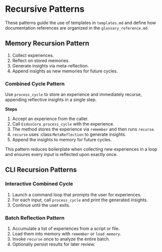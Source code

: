 # Recursive Patterns

These patterns guide the use of templates in `templates.md` and define how
documentation references are organized in the `glossary_reference.md`.

## Memory Recursion Pattern
1. Collect experiences.
2. Reflect on stored memories.
3. Generate insights via meta-reflection.
4. Append insights as new memories for future cycles.

### Combined Cycle Pattern
Use `process_cycle` to store an experience and immediately recurse,
appending reflective insights in a single step.

**Steps**
1. Accept an experience from the caller.
2. Call ``EidosCore.process_cycle`` with the experience.
3. The method stores the experience via ``remember`` and then runs ``recurse``.
4. ``recurse`` uses :class:`MetaReflection` to generate insights.
5. Append the insights to memory for future cycles.

This pattern reduces boilerplate when collecting new experiences in a loop and
ensures every input is reflected upon exactly once.

## CLI Recursion Patterns

### Interactive Combined Cycle
1. Launch a command loop that prompts the user for experiences.
2. For each input, call ``process_cycle`` and print the generated insights.
3. Continue until the user exits.

### Batch Reflection Pattern
1. Accumulate a list of experiences from a script or file.
2. Load them into memory with ``remember`` or ``load_memory``.
3. Invoke ``recurse`` once to analyze the entire batch.
4. Optionally persist results for later review.
